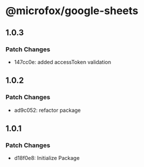 # @microfox/google-sheets

## 1.0.3

### Patch Changes

- 147cc0e: added accessToken validation

## 1.0.2

### Patch Changes

- ad9c052: refactor package

## 1.0.1

### Patch Changes

- d18f0e8: Initialize Package
